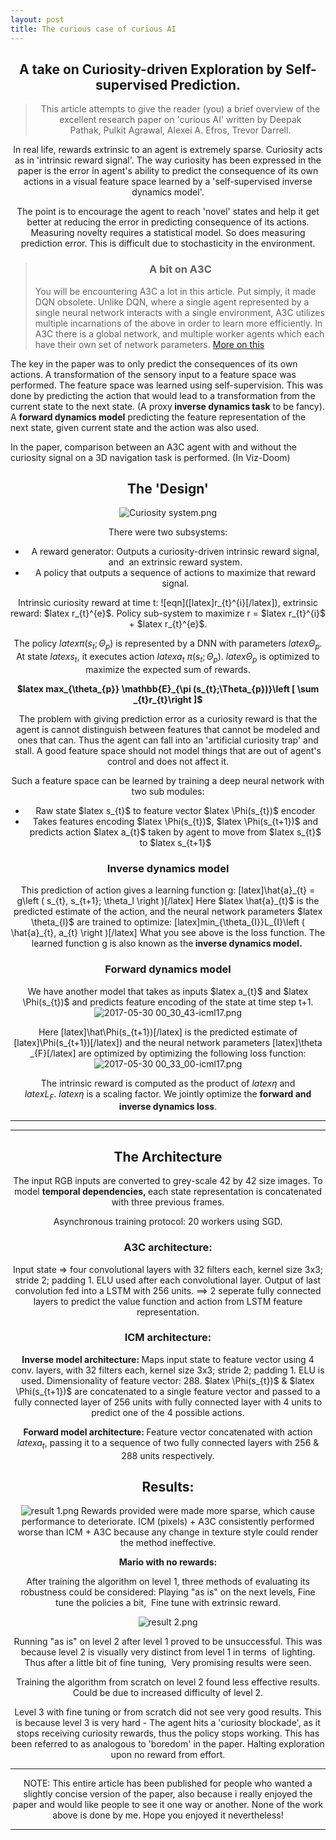```yaml
---
layout: post
title: The curious case of curious AI
---
```

<center>
<h2 style="text-align:center;">A take on Curiosity-driven Exploration by Self-supervised Prediction.</h2>
<blockquote>
<p style="text-align:center;">This article attempts to give the reader (you) a brief overview of the excellent research paper on 'curious AI' written by <span class="word">Deepak</span> <span class="word">Pathak, </span><span class="word">Pulkit</span> <span class="word">Agrawal, </span><span class="word">Alexei</span> <span class="word">A.</span> <span class="word">Efros, </span><span class="word">Trevor</span> <span class="word">Darrell.</span></p>
</blockquote>
<p style="text-align:center;">In real life, rewards extrinsic to an agent is extremely sparse. Curiosity acts as in 'intrinsic reward signal'.
The way curiosity has been expressed in the paper is the error in agent's ability to predict the consequence of its own actions in a visual feature space learned by a 'self-supervised inverse dynamics model'.</p>
<p style="text-align:center;">The point is to encourage the agent to reach 'novel' states and help it get better at reducing the error in predicting consequence of its actions.
Measuring novelty requires a statistical model. So does measuring prediction error. This is difficult due to stochasticity in the environment.</p>

<blockquote>
<h3 style="text-align:center;">A bit on A3C</h3>
<p style="text-align:left;">You will be encountering A3C a lot in this article. Put simply, it made DQN obsolete.
Unlike DQN, where a single agent represented by a single neural network
interacts with a single environment, A3C utilizes multiple incarnations
of the above in order to learn more efficiently. In A3C there is a global
network, and multiple worker agents which each have their own set of
network parameters.
<a href="https://medium.com/emergent-future/simple-reinforcement-learning-with-tensorflow-part-8-asynchronous-actor-critic-agents-a3c-c88f72a5e9f2" target="_blank" rel="noopener noreferrer">More on this</a></p>
</blockquote>
<p style="text-align:left;">The key in the paper was to only predict the consequences of its own actions. A transformation of the sensory input to a feature space was performed. The feature space was learned using self-supervision. This was done by predicting the action that would lead to a transformation from the current state to the next state. (A proxy<strong> inverse dynamics task</strong> to be fancy).
A <strong>forward dynamics model</strong> predicting the feature representation of the next state, given current state and the action was also used.</p>
<p style="text-align:left;">In the paper, comparison between an A3C agent with and without the curiosity signal on a 3D navigation task is performed. (In Viz-Doom)</p>

<h2 style="text-align:center;">The 'Design'</h2>
<img class="alignnone size-full wp-image-188" src="https://quirkyai.files.wordpress.com/2017/05/curiosity-system.png" alt="Curiosity system.png" />

There were two subsystems:
<ul>
	<li>A reward generator: Outputs a curiosity-driven intrinsic reward signal, and  an extrinsic reward system.</li>
	<li>A policy that outputs a sequence of actions to maximize that reward signal.</li>
</ul>
Intrinsic curiosity reward at time t: ![eqn]([latex]r_{t}^{i}[/latex]), extrinsic reward: $latex r_{t}^{e}$.
Policy sub-system to maximize r = $latex r_{t}^{i}$ + $latex r_{t}^{e}$.

The policy $latex \pi (s_{t};\Theta_{p})$ is represented by a DNN with parameters $latex \Theta_{p}$. At state $latex s_{t}$, it executes action $latex a_{t} ~ \pi (s_{t};\Theta_{p})$. $latex \Theta_{p}$ is optimized to maximize the expected sum of rewards.

<strong>
$latex max_{\theta_{p}} \mathbb{E}_{\pi (s_{t};\Theta_{p})}\left [ \sum _{t}r_{t}\right ]$
</strong>

The problem with giving prediction error as a curiosity reward is that the agent is cannot distinguish between features that cannot be modeled and ones that can. Thus the agent can fall into an 'artificial curiosity trap' and stall. A good feature space should not model things that are out of agent's control and does not affect it.

Such a feature space can be learned by training a deep neural network with two sub modules:
<ul>
	<li>Raw state $latex s_{t}$ to feature vector $latex \Phi(s_{t})$ encoder</li>
	<li>Takes features encoding $latex \Phi(s_{t})$, $latex \Phi(s_{t+1})$ and predicts action $latex a_{t}$ taken by agent to move from $latex s_{t}$ to $latex s_{t+1}$</li>
</ul>
<h3>Inverse dynamics model</h3>
This prediction of action gives a learning function g:
[latex]\hat{a}_{t} = g\left ( s_{t}, s_{t+1}; \theta_l \right )[/latex]
Here $latex \hat{a}_{t}$ is the predicted estimate of the action, and the neural network parameters $latex \theta_{l}$ are trained to optimize:
[latex]min_{\theta_{I}}L_{I}\left ( \hat{a}_{t}, a_{t} \right )[/latex]
What you see above is the loss function. The learned function g is also known as the<strong> inverse dynamics model. </strong>
<h3>Forward dynamics model</h3>
We have another model that takes as inputs $latex a_{t}$ and $latex \Phi(s_{t})$ and predicts feature encoding of the state at time step t+1.

<img class=" size-full wp-image-221 aligncenter" src="https://quirkyai.files.wordpress.com/2017/05/2017-05-30-00_30_43-icml17.png" alt="2017-05-30 00_30_43-icml17.png" />

Here [latex]\hat\Phi(s_{t+1})[/latex] is the predicted estimate of [latex]\Phi(s_{t+1})[/latex]) and the neural network parameters [latex]\theta _{F}[/latex] are optimized by optimizing the following loss function:
<img class=" size-full wp-image-222 aligncenter" src="https://quirkyai.files.wordpress.com/2017/05/2017-05-30-00_33_00-icml17.png" alt="2017-05-30 00_33_00-icml17.png" />

The intrinsic reward is computed as the product of $latex \eta$ and $latex L_{F}$. $latex \eta$ is a scaling factor. We jointly optimize the <strong>forward and inverse </strong><strong>dynamics loss</strong>.

<hr />



<hr />

<h2 style="text-align:center;">The Architecture</h2>
The input RGB inputs are converted to grey-scale 42 by 42 size images. To model <strong>temporal dependencies, </strong>each state representation is concatenated with three previous frames.

Asynchronous training protocol: 20 workers using SGD.
<h3 style="text-align:center;">A3C architecture:</h3>
Input state => four convolutional layers with 32 filters each, kernel size 3x3; stride 2; padding 1. ELU used after each convolutional layer. Output of last convolution fed into a LSTM with 256 units. ==> 2 seperate fully connected layers to predict the value function and action from LSTM feature representation.
<h3 style="text-align:center;">ICM architecture:</h3>
<strong>Inverse model architecture: </strong>Maps input state to feature vector using 4 conv. layers, with 32 filters each, kernel size 3x3; stride 2; padding 1. ELU is used. Dimensionality of feature vector: 288. $latex \Phi(s_{t})$ & $latex \Phi(s_{t+1})$ are concatenated to a single feature vector and passed to a fully connected layer of 256 units with fully connected layer with 4 units to predict one of the 4 possible actions.

<strong>Forward model architecture: </strong>Feature vector concatenated with action $latex a_{t}$, passing it to a sequence of two fully connected layers with 256 & 288 units respectively.
<h2>Results:</h2>
<img class="alignnone size-full wp-image-230" src="https://quirkyai.files.wordpress.com/2017/05/result-1.png" alt="result 1.png" />
Rewards provided were made more sparse, which cause performance to deteriorate.
ICM (pixels) + A3C consistently performed worse than ICM + A3C because any change in texture style could render the method ineffective.

<strong>Mario with no rewards:</strong>

After training the algorithm on level 1, three methods of evaluating its robustness could be considered: Playing "as is" on the next levels, Fine tune the policies a bit,  Fine tune with extrinsic reward.

<img class=" size-full wp-image-232 aligncenter" src="https://quirkyai.files.wordpress.com/2017/05/result-2.png" alt="result 2.png" />

Running "as is" on level 2 after level 1 proved to be unsuccessful. This was because level 2 is visually very distinct from level 1 in terms  of lighting. Thus after a little bit of fine tuning,  Very promising results were seen.

Training the algorithm from scratch on level 2 found less effective results. Could be due to increased difficulty of level 2.

Level 3 with fine tuning or from scratch did not see very good results. This is because level 3 is very hard - The agent hits a 'curiosity blockade', as it stops receiving curiosity rewards, thus the policy stops working. This has been referred to as analogous to 'boredom' in the paper. Halting exploration upon no reward from effort.

<hr />

NOTE: This entire article has been published for people who wanted a slightly concise version of the paper, also because i really enjoyed the paper and would like people to see it one way or another. None of the work above is done by me. Hope you enjoyed it nevertheless!

<hr />

 
